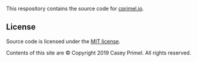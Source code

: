 This respository contains the source code for [cprimel.io](http://cprimel.io).

## License

Source code is licensed under the [MIT license](http://opensource.org/licenses/mit-license.php).

Contents of this site are &copy; Copyright 2019 Casey Primel. All rights reserved.